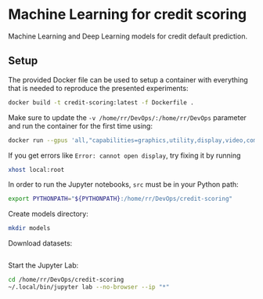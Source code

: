 # Machine Learning for credit scoring
Machine Learning and Deep Learning models for credit default prediction.

## Setup
The provided Docker file can be used to setup a container with everything that is needed to reproduce the presented experiments:
```bash
docker build -t credit-scoring:latest -f Dockerfile . 
```

Make sure to update the `-v /home/rr/DevOps/:/home/rr/DevOps` parameter and run the container for the first time using:
```bash
docker run --gpus 'all,"capabilities=graphics,utility,display,video,compute"' --net host --privileged --name credit-scoring -itu rr -e NVIDIA_VISIBLE_DEVICES=all -e DISPLAY=$DISPLAY -v /tmp/.X11-unix:/tmp/.X11-unix:rw -v /home/rr/DevOps:/home/rr/DevOps credit-scoring /bin/bash 
```

If you get errors like `Error: cannot open display`, try fixing it by running
```bash
xhost local:root 
```

In order to run the Jupyter notebooks, `src` must be in your Python path:
```bash
export PYTHONPATH="${PYTHONPATH}:/home/rr/DevOps/credit-scoring"
```

Create models directory:
```bash
mkdir models
```

Download datasets:
```bash

```

Start the Jupyter Lab:
```bash
cd /home/rr/DevOps/credit-scoring
~/.local/bin/jupyter lab --no-browser --ip "*"
```